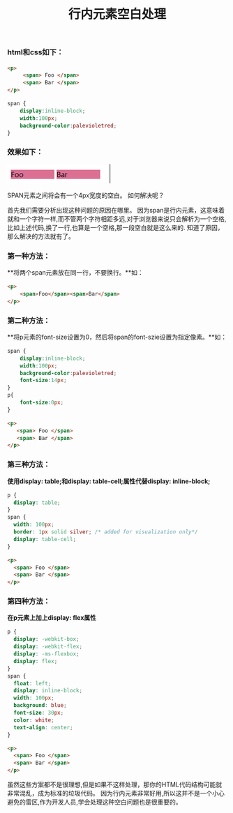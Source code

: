 ﻿---
published: true
layout: post
title: 行内元素空白处理
---
###  html和css如下：

```html
<p>
	 <span> Foo </span>
	 <span> Bar </span>
</p>
```

```css
span { 
    display:inline-block;
    width:100px;
    background-color:palevioletred;
}
```

### 效果如下：

![image](https://github.com/icodeajk/icodeajk.github.io/raw/master/images/2018-04-21.png)

SPAN元素之间将会有一个4px宽度的空白。
如何解决呢？

首先我们需要分析出现这种问题的原因在哪里。
因为span是行内元素，这意味着就和一个字符一样,而不管两个字符相距多远,对于浏览器来说只会解析为一个空格, 比如上述代码,换了一行,也算是一个空格,那一段空白就是这么来的.
知道了原因，那么解决的方法就有了。

### 第一种方法：
**将两个span元素放在同一行，不要换行。**如：

```html
<p>
    <span>Foo</span><span>Bar</span>
</p>
```

### 第二种方法：
**将p元素的font-size设置为0，然后将span的font-szie设置为指定像素。**如：

```css
span { 
    display:inline-block;
    width:100px;
    background-color:palevioletred;
    font-size:14px;
}
p{
    font-size:0px;
}
```

```html
<p>
   <span> Foo </span>
   <span> Bar </span>
</p>
```

### 第三种方法：
**使用display: table;和display: table-cell;属性代替display: inline-block;**

```css
p {
  display: table;
}
span {
  width: 100px;
  border: 1px solid silver; /* added for visualization only*/
  display: table-cell;
}
```

```html
<p>
  <span> Foo </span>
  <span> Bar </span>
</p>
```

### 第四种方法：
**在p元素上加上display: flex属性**

```css
p {
  display: -webkit-box;
  display: -webkit-flex;
  display: -ms-flexbox;
  display: flex;
}
span {
  float: left;
  display: inline-block;
  width: 100px;
  background: blue;
  font-size: 30px;
  color: white;
  text-align: center;
}
```

```html
<p>
  <span> Foo </span>
  <span> Bar </span>
</p>
```

虽然这些方案都不是很理想,但是如果不这样处理，那你的HTML代码结构可能就非常混乱，成为标准的垃圾代码。
因为行内元素非常好用,所以这并不是一个小心避免的雷区,作为开发人员,学会处理这种空白问题也是很重要的。
